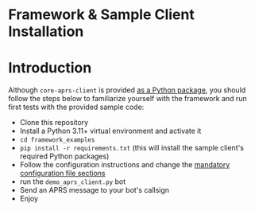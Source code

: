 # Framework & Sample Client Installation

# Introduction

Although `core-aprs-client` is provided [as a Python package](https://pypi.org/project/core-aprs-client/), you should follow the steps below to familiarize yourself with the framework and run first tests with the provided sample code:

- Clone this repository
- Install a Python 3.11+ virtual environment and activate it
- `cd framework_examples`
- `pip install -r requirements.txt` (this will install the sample client's required Python packages)
- Follow the configuration instructions and change the [mandatory configuration file sections](https://github.com/joergschultzelutter/core-aprs-client/blob/23-implement-functoolspartial/docs/configuration.md#mandatory-configuration-file-sections)
- run the `demo_aprs_client.py` bot
- Send an APRS message to your bot's callsign
- Enjoy
